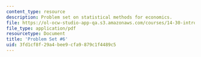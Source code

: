```yaml
---
content_type: resource
description: Problem set on statistical methods for economics.
file: https://ol-ocw-studio-app-qa.s3.amazonaws.com/courses/14-30-introduction-to-statistical-methods-in-economics-spring-2009/3fd1cf8f29a4bee9cfa9879c1f4489c5_MIT14_30s09_pset06.pdf
file_type: application/pdf
resourcetype: Document
title: 'Problem Set #6'
uid: 3fd1cf8f-29a4-bee9-cfa9-879c1f4489c5
---
```


